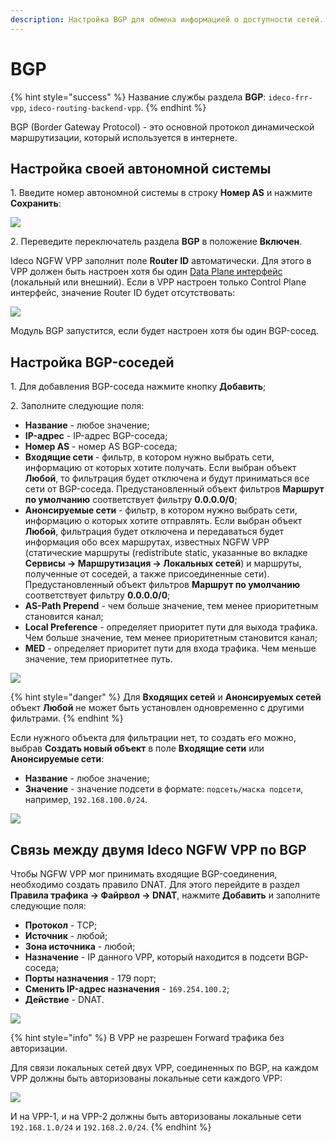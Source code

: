 ```yaml
---
description: Настройка BGP для обмена информацией о доступности сетей.
---
```


# BGP

{% hint style="success" %}
Название службы раздела **BGP**: `ideco-frr-vpp`, `ideco-routing-backend-vpp`.
{% endhint %}

BGP (Border Gateway Protocol) - это основной протокол динамической маршрутизации, который используется в интернете.

## Настройка своей автономной системы

1\. Введите номер автономной системы в строку **Номер AS** и нажмите **Сохранить**:

![](/.gitbook/assets/bgp.png)

2\. Переведите переключатель раздела **BGP** в положение **Включен**. 

Ideco NGFW VPP заполнит поле **Router ID** автоматически. Для этого в VPP должен быть настроен хотя бы один [Data Plane интерфейс](/initial-setup/setup.md) (локальный или внешний). Если в VPP настроен только Control Plane интерфейс, значение Router ID будет отсутствовать:

![](/.gitbook/assets/bgp6.png)

Модуль BGP запустится, если будет настроен хотя бы один BGP-сосед.

## Настройка BGP-соседей

1\. Для добавления BGP-соседа нажмите кнопку **Добавить**;

2\. Заполните следующие поля:

* **Название** - любое значение;
* **IP-адрес** - IP-адрес BGP-соседа;
* **Номер AS** - номер AS BGP-соседа;
* **Входящие сети** - фильтр, в котором нужно выбрать сети, информацию от которых хотите получать. Если выбран объект **Любой**, то фильтрация будет отключена и будут приниматься все сети от BGP-соседа. Предустановленный объект фильтров **Маршрут по умолчанию** соответствует фильтру **0.0.0.0/0**;
* **Анонсируемые сети** - фильтр, в котором нужно выбрать сети, информацию о которых хотите отправлять. Если выбран объект **Любой**, фильтрация будет отключена и передаваться будет информация обо всех маршрутах, известных NGFW VPP (статические маршруты (redistribute static, указанные во вкладке **Сервисы -> Маршрутизация -> Локальных сетей**) и маршруты, полученные от соседей, а также присоединенные сети). Предустановленный объект фильтров **Маршрут по умолчанию** соответствует фильтру **0.0.0.0/0**;
* **AS-Path Prepend** - чем больше значение, тем менее приоритетным становится канал;
* **Local Preference** - определяет приоритет пути для выхода трафика. Чем больше значение, тем менее приоритетным становится канал;
* **MED** - определяет приоритет пути для входа трафика. Чем меньше значение, тем приоритетнее путь.

![](/.gitbook/assets/bgp1.png)

{% hint style="danger" %}
Для **Входящих сетей** и **Анонсируемых сетей** объект **Любой** не может быть установлен одновременно с другими фильтрами.
{% endhint %}

Если нужного объекта для фильтрации нет, то создать его можно, выбрав **Создать новый объект** в поле **Входящие сети** или **Анонсируемые сети**:

* **Название** - любое значение;
* **Значение** - значение подсети в формате: `подсеть/маска подсети`, например, `192.168.100.0/24`.

![](/.gitbook/assets/bgp2.png)

## Связь между двумя Ideco NGFW VPP по BGP

Чтобы NGFW VPP мог принимать входящие BGP-соединения, необходимо создать правило DNAT. Для этого перейдите в раздел **Правила трафика -> Файрвол -> DNAT**, нажмите **Добавить** и заполните следующие поля:

* **Протокол** - TCP;
* **Источник** - любой;
* **Зона источника** - любой;
* **Назначение** - IP данного VPP, который находится в подсети BGP-соседа;
* **Порты назначения** - 179 порт;
* **Сменить IP-адрес назначения** - `169.254.100.2`;
* **Действие** - DNAT.

![](/.gitbook/assets/bgp4.png) 

{% hint style="info" %}
В VPP не разрешен Forward трафика без авторизации.

Для связи локальных сетей двух VPP, соединенных по BGP, на каждом VPP должны быть авторизованы локальные сети каждого VPP: 

![](/.gitbook/assets/bgp5.png)

И на VPP-1, и на VPP-2 должны быть авторизованы локальные сети `192.168.1.0/24` и `192.168.2.0/24`.
{% endhint %}